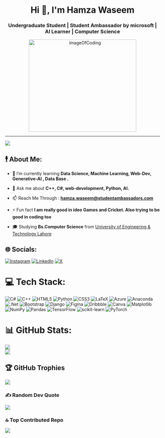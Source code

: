 <!--![logo](https://github.com/Humza-Waseem/Humza-Waseem/blob/main/Github%20Banner.jpeg)!-->
<h1 align="center">Hi 👋, I'm Hamza Waseem</h1>
<h3 align="center">Undergraduate Student | Student Ambassador by microsoft | AI Learner | Computer Science </h3>

<p align="center">
  <img width="350" height="300"  src="https://media.giphy.com/media/K5kfQExKk731K/giphy.gif" alt="imageOfCoding">
</p>

---
[![](https://visitcount.itsvg.in/api?id=Humza-Waseem&icon=0&color=0)](https://visitcount.itsvg.in)

## 🕴️ About Me:
- 🌱 I’m currently learning **Data Science, Machine Learning, Web-Dev, Generative-AI , Data Base .**

- 💬 Ask me about **C++, C#, web-development, Python, AI.**

- 📫 Reach Me Through : **hamza.waseem@studentambassadors.com**

- ⚡ Fun fact **I am really good in ideo Games and Cricket. Also trying to be good in coding too**

- 🎓 Studying **Bs.Computer Science** from  [University of Engineering & Technology Lahore](https://uet.edu.pk/)


## 🌐 Socials:
[![Instagram](https://img.shields.io/badge/Instagram-%23E4405F.svg?logo=Instagram&logoColor=white)](https://instagram.com/hamzawasym1) [![LinkedIn](https://img.shields.io/badge/LinkedIn-%230077B5.svg?logo=linkedin&logoColor=white)](https://www.linkedin.com/in/hamzaawaseem/) [![X](https://img.shields.io/badge/X-black.svg?logo=X&logoColor=white)](https://x.com/M_HamzaWaseem) 


# 💻 Tech Stack:
![C#](https://img.shields.io/badge/c%23-%23239120.svg?style=for-the-badge&logo=csharp&logoColor=white) ![C++](https://img.shields.io/badge/c++-%2300599C.svg?style=for-the-badge&logo=c%2B%2B&logoColor=white) ![HTML5](https://img.shields.io/badge/html5-%23E34F26.svg?style=for-the-badge&logo=html5&logoColor=white) ![Python](https://img.shields.io/badge/python-3670A0?style=for-the-badge&logo=python&logoColor=ffdd54) ![CSS3](https://img.shields.io/badge/css3-%231572B6.svg?style=for-the-badge&logo=css3&logoColor=white) ![LaTeX](https://img.shields.io/badge/latex-%23008080.svg?style=for-the-badge&logo=latex&logoColor=white) ![Azure](https://img.shields.io/badge/azure-%230072C6.svg?style=for-the-badge&logo=microsoftazure&logoColor=white) ![Anaconda](https://img.shields.io/badge/Anaconda-%2344A833.svg?style=for-the-badge&logo=anaconda&logoColor=white) ![.Net](https://img.shields.io/badge/.NET-5C2D91?style=for-the-badge&logo=.net&logoColor=white) ![Bootstrap](https://img.shields.io/badge/bootstrap-%238511FA.svg?style=for-the-badge&logo=bootstrap&logoColor=white) ![Django](https://img.shields.io/badge/django-%23092E20.svg?style=for-the-badge&logo=django&logoColor=white) ![Figma](https://img.shields.io/badge/figma-%23F24E1E.svg?style=for-the-badge&logo=figma&logoColor=white) ![Dribbble](https://img.shields.io/badge/Dribbble-EA4C89?style=for-the-badge&logo=dribbble&logoColor=white) ![Canva](https://img.shields.io/badge/Canva-%2300C4CC.svg?style=for-the-badge&logo=Canva&logoColor=white) ![Matplotlib](https://img.shields.io/badge/Matplotlib-%23ffffff.svg?style=for-the-badge&logo=Matplotlib&logoColor=black) ![NumPy](https://img.shields.io/badge/numpy-%23013243.svg?style=for-the-badge&logo=numpy&logoColor=white) ![Pandas](https://img.shields.io/badge/pandas-%23150458.svg?style=for-the-badge&logo=pandas&logoColor=white) ![TensorFlow](https://img.shields.io/badge/TensorFlow-%23FF6F00.svg?style=for-the-badge&logo=TensorFlow&logoColor=white) ![scikit-learn](https://img.shields.io/badge/scikit--learn-%23F7931E.svg?style=for-the-badge&logo=scikit-learn&logoColor=white) ![PyTorch](https://img.shields.io/badge/PyTorch-%23EE4C2C.svg?style=for-the-badge&logo=PyTorch&logoColor=white)

# 📊 GitHub Stats:

![](https://github-readme-streak-stats.herokuapp.com/?user=Humza-Waseem&theme=dark&hide_border=false)<br/>
![](https://github-readme-stats.vercel.app/api/top-langs/?username=Humza-Waseem&theme=dark&hide_border=false&include_all_commits=true&count_private=false&layout=compact)

## 🏆 GitHub Trophies
![](https://github-profile-trophy.vercel.app/?username=Humza-Waseem&theme=radical&no-frame=false&no-bg=true&margin-w=4)

### ✍️ Random Dev Quote
![](https://quotes-github-readme.vercel.app/api?type=horizontal&theme=radical)

### 🔝 Top Contributed Repo
![](https://github-contributor-stats.vercel.app/api?username=Humza-Waseem&limit=5&theme=dark&combine_all_yearly_contributions=true)







